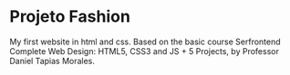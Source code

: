 # Projeto Fashion 

My first website in html and css. 
Based on the basic course Serfrontend Complete Web Design: HTML5, CSS3 and JS + 5 Projects, by Professor Daniel Tapias Morales.
